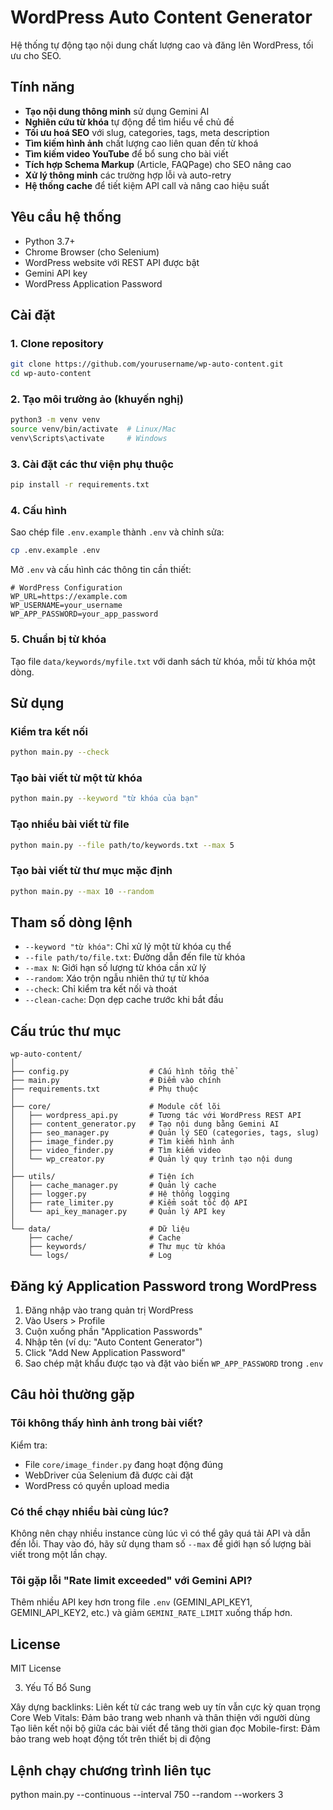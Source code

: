 # WordPress Auto Content Generator

Hệ thống tự động tạo nội dung chất lượng cao và đăng lên WordPress, tối ưu cho SEO.

## Tính năng

- **Tạo nội dung thông minh** sử dụng Gemini AI
- **Nghiên cứu từ khóa** tự động để tìm hiểu về chủ đề
- **Tối ưu hoá SEO** với slug, categories, tags, meta description
- **Tìm kiếm hình ảnh** chất lượng cao liên quan đến từ khoá
- **Tìm kiếm video YouTube** để bổ sung cho bài viết
- **Tích hợp Schema Markup** (Article, FAQPage) cho SEO nâng cao
- **Xử lý thông minh** các trường hợp lỗi và auto-retry
- **Hệ thống cache** để tiết kiệm API call và nâng cao hiệu suất

## Yêu cầu hệ thống

- Python 3.7+
- Chrome Browser (cho Selenium)
- WordPress website với REST API được bật
- Gemini API key
- WordPress Application Password

## Cài đặt

### 1. Clone repository

```bash
git clone https://github.com/yourusername/wp-auto-content.git
cd wp-auto-content
```

### 2. Tạo môi trường ảo (khuyến nghị)

```bash
python3 -m venv venv
source venv/bin/activate  # Linux/Mac
venv\Scripts\activate     # Windows
```

### 3. Cài đặt các thư viện phụ thuộc

```bash
pip install -r requirements.txt
```

### 4. Cấu hình

Sao chép file `.env.example` thành `.env` và chỉnh sửa:

```bash
cp .env.example .env
```

Mở `.env` và cấu hình các thông tin cần thiết:

```
# WordPress Configuration
WP_URL=https://example.com
WP_USERNAME=your_username
WP_APP_PASSWORD=your_app_password
```

### 5. Chuẩn bị từ khóa

Tạo file `data/keywords/myfile.txt` với danh sách từ khóa, mỗi từ khóa một dòng.

## Sử dụng

### Kiểm tra kết nối

```bash
python main.py --check
```

### Tạo bài viết từ một từ khóa

```bash
python main.py --keyword "từ khóa của bạn"
```

### Tạo nhiều bài viết từ file

```bash
python main.py --file path/to/keywords.txt --max 5
```

### Tạo bài viết từ thư mục mặc định

```bash
python main.py --max 10 --random
```

## Tham số dòng lệnh

- `--keyword "từ khóa"`: Chỉ xử lý một từ khóa cụ thể
- `--file path/to/file.txt`: Đường dẫn đến file từ khóa
- `--max N`: Giới hạn số lượng từ khóa cần xử lý
- `--random`: Xáo trộn ngẫu nhiên thứ tự từ khóa
- `--check`: Chỉ kiểm tra kết nối và thoát
- `--clean-cache`: Dọn dẹp cache trước khi bắt đầu

## Cấu trúc thư mục

```
wp-auto-content/
│
├── config.py                  # Cấu hình tổng thể
├── main.py                    # Điểm vào chính
├── requirements.txt           # Phụ thuộc
│
├── core/                      # Module cốt lõi
│   ├── wordpress_api.py       # Tương tác với WordPress REST API
│   ├── content_generator.py   # Tạo nội dung bằng Gemini AI
│   ├── seo_manager.py         # Quản lý SEO (categories, tags, slug)
│   ├── image_finder.py        # Tìm kiếm hình ảnh
│   ├── video_finder.py        # Tìm kiếm video
│   └── wp_creator.py          # Quản lý quy trình tạo nội dung
│
├── utils/                     # Tiện ích
│   ├── cache_manager.py       # Quản lý cache
│   ├── logger.py              # Hệ thống logging
│   ├── rate_limiter.py        # Kiểm soát tốc độ API
│   └── api_key_manager.py     # Quản lý API key
│
└── data/                      # Dữ liệu
    ├── cache/                 # Cache
    ├── keywords/              # Thư mục từ khóa
    └── logs/                  # Log
```

## Đăng ký Application Password trong WordPress

1. Đăng nhập vào trang quản trị WordPress
2. Vào Users > Profile
3. Cuộn xuống phần "Application Passwords"
4. Nhập tên (ví dụ: "Auto Content Generator")
5. Click "Add New Application Password"
6. Sao chép mật khẩu được tạo và đặt vào biến `WP_APP_PASSWORD` trong `.env`

## Câu hỏi thường gặp

### Tôi không thấy hình ảnh trong bài viết?

Kiểm tra:
- File `core/image_finder.py` đang hoạt động đúng
- WebDriver của Selenium đã được cài đặt
- WordPress có quyền upload media

### Có thể chạy nhiều bài cùng lúc?

Không nên chạy nhiều instance cùng lúc vì có thể gây quá tải API và dẫn đến lỗi. Thay vào đó, hãy sử dụng tham số `--max` để giới hạn số lượng bài viết trong một lần chạy.

### Tôi gặp lỗi "Rate limit exceeded" với Gemini API?

Thêm nhiều API key hơn trong file `.env` (GEMINI_API_KEY1, GEMINI_API_KEY2, etc.) và giảm `GEMINI_RATE_LIMIT` xuống thấp hơn.

## License

MIT License

3. Yếu Tố Bổ Sung

Xây dựng backlinks: Liên kết từ các trang web uy tín vẫn cực kỳ quan trọng
Core Web Vitals: Đảm bảo trang web nhanh và thân thiện với người dùng
Tạo liên kết nội bộ giữa các bài viết để tăng thời gian đọc
Mobile-first: Đảm bảo trang web hoạt động tốt trên thiết bị di động

## Lệnh chạy chương trình liên tục 
python main.py --continuous --interval 750 --random --workers 3
